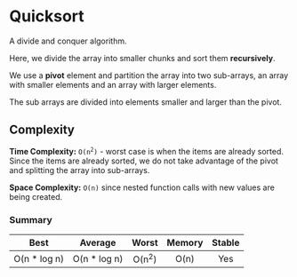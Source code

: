 # Quicksort
A divide and conquer algorithm.

Here, we divide the array into smaller chunks and sort them **recursively**.

We use a **pivot** element and partition the array into two sub-arrays, an array with smaller elements and an array with larger elements.

The sub arrays are divided into elements smaller and larger than the pivot.

## Complexity
**Time Complexity:** <code>O(n<sup>2</sup>)</code> - worst case is when the items are already sorted. Since the items are already sorted, we do not take advantage of the pivot and splitting the array into sub-arrays.

**Space Complexity:** `O(n)` since nested function calls with new values are being created.

### Summary
| Best            | Average        | Worst            | Memory    | Stable    |
| :-------------: | :------------: | :--------------: | :-------: | :-------: |
| O(n * log n)    | O(n * log n)   | O(n<sup>2</sup>) | O(n)      | Yes       |